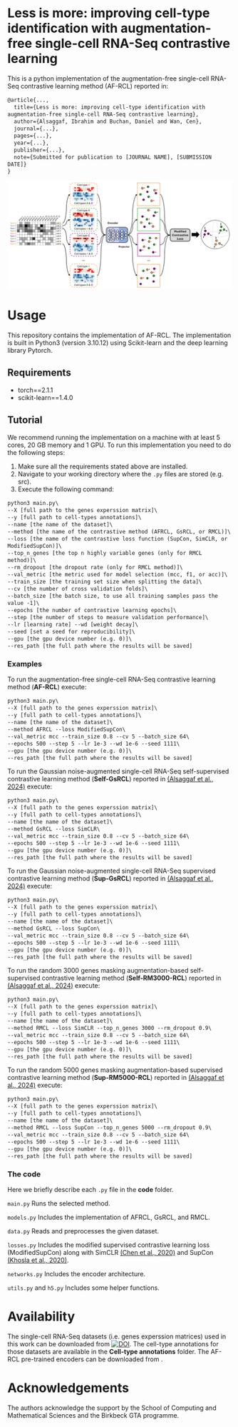 # Less is more: improving cell-type identification with augmentation-free single-cell RNA-Seq contrastive learning
This is a python implementation of the augmentation-free single-cell RNA-Seq contrastive learning method (AF-RCL) reported in:
```
@article{...,
  title={Less is more: improving cell-type identification with augmentation-free single-cell RNA-Seq contrastive learning},
  author={Alsaggaf, Ibrahim and Buchan, Daniel and Wan, Cen},
  journal={...},
  pages={...},
  year={...},
  publisher={...},
  note={Submitted for publication to [JOURNAL NAME], [SUBMISSION DATE]}
}
```

<p align="center">
  <img src="images/Flowchart.png" width="900" title="AF-RCL flow-chart">
</p>

# Usage
This repository contains the implementation of AF-RCL. The implementation is built in Python3 (version 3.10.12) using Scikit-learn and the deep learning library Pytorch. 

## Requirements
- torch==2.1.1
- scikit-learn==1.4.0

## Tutorial
We recommend running the implementation on a machine with at least 5 cores, 20 GB memory and 1 GPU. To run this implementation you need to do the following steps:
1. Make sure all the requirements stated above are installed.
2. Navigate to your working directory where the `.py` files are stored (e.g. src).
3. Execute the following command:

```
python3 main.py\
--X [full path to the genes experssion matrix]\
--y [full path to cell-types annotations]\
--name [the name of the dataset]\
--method [the name of the contrastive method (AFRCL, GsRCL, or RMCL)]\
--loss [the name of the contrastive loss function (SupCon, SimCLR, or ModifiedSupCon)]\
--top_n_genes [the top n highly variable genes (only for RMCL method)]\
--rm_dropout [the dropout rate (only for RMCL method)]\
--val_metric [the metric used for model selection (mcc, f1, or acc)]\
--train_size [the training set size when splitting the data]\
--cv [the number of cross validation folds]\
--batch_size [the batch size, to use all training samples pass the value -1]\
--epochs [the number of contrastive learning epochs]\
--step [the number of steps to measure validation performance]\
--lr [learning rate] --wd [weight decay]\
--seed [set a seed for reproducibility]\
--gpu [the gpu device number (e.g. 0)]\
--res_path [the full path where the results will be saved]
```

### Examples
To run the augmentation-free single-cell RNA-Seq contrastive learning method (**AF-RCL**) execute:
```
python3 main.py\
--X [full path to the genes experssion matrix]\
--y [full path to cell-types annotations]\
--name [the name of the dataset]\
--method AFRCL --loss ModifiedSupCon\
--val_metric mcc --train_size 0.8 --cv 5 --batch_size 64\
--epochs 500 --step 5 --lr 1e-3 --wd 1e-6 --seed 1111\
--gpu [the gpu device number (e.g. 0)]\
--res_path [the full path where the results will be saved]
```

To run the Gaussian noise-augmented single-cell RNA-Seq self-supervised contrastive learning method (**Self-GsRCL**) reported in [(Alsaggaf et al., 2024)](https://doi.org/10.1093/bfgp/elad059) execute:
```
python3 main.py\
--X [full path to the genes experssion matrix]\
--y [full path to cell-types annotations]\
--name [the name of the dataset]\
--method GsRCL --loss SimCLR\
--val_metric mcc --train_size 0.8 --cv 5 --batch_size 64\
--epochs 500 --step 5 --lr 1e-3 --wd 1e-6 --seed 1111\
--gpu [the gpu device number (e.g. 0)]\
--res_path [the full path where the results will be saved]
```

To run the Gaussian noise-augmented single-cell RNA-Seq supervised contrastive learning method (**Sup-GsRCL**) reported in [(Alsaggaf et al., 2024)](https://doi.org/10.1093/bfgp/elad059) execute:
```
python3 main.py\
--X [full path to the genes experssion matrix]\
--y [full path to cell-types annotations]\
--name [the name of the dataset]\
--method GsRCL --loss SupCon\
--val_metric mcc --train_size 0.8 --cv 5 --batch_size 64\
--epochs 500 --step 5 --lr 1e-3 --wd 1e-6 --seed 1111\
--gpu [the gpu device number (e.g. 0)]\
--res_path [the full path where the results will be saved]
```

To run the random 3000 genes masking augmentation-based self-supervised contrastive learning method (**Self-RM3000-RCL**) reported in [(Alsaggaf et al., 2024)](https://doi.org/10.1093/bfgp/elad059) execute:
```
python3 main.py\
--X [full path to the genes experssion matrix]\
--y [full path to cell-types annotations]\
--name [the name of the dataset]\
--method RMCL --loss SimCLR --top_n_genes 3000 --rm_dropout 0.9\
--val_metric mcc --train_size 0.8 --cv 5 --batch_size 64\
--epochs 500 --step 5 --lr 1e-3 --wd 1e-6 --seed 1111\
--gpu [the gpu device number (e.g. 0)]\
--res_path [the full path where the results will be saved]
```

To run the random 5000 genes masking augmentation-based supervised contrastive learning method (**Sup-RM5000-RCL**) reported in [(Alsaggaf et al., 2024)](https://doi.org/10.1093/bfgp/elad059) execute:
```
python3 main.py\
--X [full path to the genes experssion matrix]\
--y [full path to cell-types annotations]\
--name [the name of the dataset]\
--method RMCL --loss SupCon --top_n_genes 5000 --rm_dropout 0.9\
--val_metric mcc --train_size 0.8 --cv 5 --batch_size 64\
--epochs 500 --step 5 --lr 1e-3 --wd 1e-6 --seed 1111\
--gpu [the gpu device number (e.g. 0)]\
--res_path [the full path where the results will be saved]
```

### The code
Here we briefly describe each `.py` file in the **code** folder.

`main.py` Runs the selected method.

`models.py` Includes the implementation of AFRCL, GsRCL, and RMCL.

`data.py` Reads and preprocesses the given dataset.

`losses.py` Includes the modified supervised contrastive learning loss (ModifiedSupCon) along with SimCLR [(Chen et al., 2020)](http://proceedings.mlr.press/v119/chen20j.html) and SupCon [(Khosla et al., 2020)](https://proceedings.neurips.cc/paper/2020/hash/d89a66c7c80a29b1bdbab0f2a1a94af8-Abstract.html).

`networks.py` Includes the encoder architecture.

`utils.py` and `h5.py` Includes some helper functions.

# Availability
The single-cell RNA-Seq datasets (i.e. genes experssion matrices) used in this work can be downloaded from [![DOI](https://zenodo.org/badge/DOI/10.5281/zenodo.8087611.svg)](https://doi.org/10.5281/zenodo.8087611). The cell-type annotations for those datasets are available in the **Cell-type annotations** folder. The AF-RCL pre-trained encoders can be downloaded from .

# Acknowledgements
The authors acknowledge the support by the School of Computing and Mathematical Sciences and the Birkbeck GTA programme.
